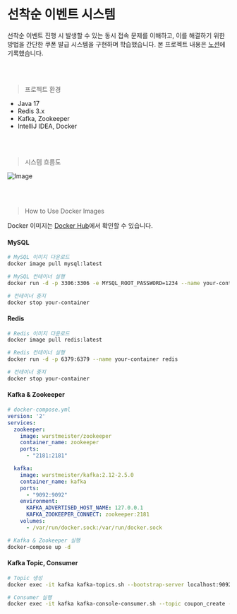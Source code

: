 # 선착순 이벤트 시스템

선착순 이벤트 진행 시 발생할 수 있는 동시 접속 문제를 이해하고, 이를 해결하기 위한 방법을 간단한 쿠폰 발급 시스템을 구현하며 학습했습니다.
본 프로젝트 내용은 [노션](https://leeseunghee00.notion.site/1e2889b5fe3d80239cfed09a549246bd?pvs=4)에 기록했습니다.

<br /><br />

> 프로젝트 환경

- Java 17
- Redis 3.x
- Kafka, Zookeeper
- IntelliJ IDEA, Docker

<br /><br />

> 시스템 흐름도

![Image](https://github.com/user-attachments/assets/d070e247-8cf8-4b7a-b184-59ddc89bea40)

<br /><br />

> How to Use Docker Images

Docker 이미지는 [Docker Hub](https://hub.docker.com/_/docker)에서 확인할 수 있습니다.

#### MySQL

```bash
# MySQL 이미지 다운로드
docker image pull mysql:latest

# MySQL 컨테이너 실행
docker run -d -p 3306:3306 -e MYSQL_ROOT_PASSWORD=1234 --name your-container mysql

# 컨테이너 중지
docker stop your-container
```

#### Redis

```bash
# Redis 이미지 다운로드
docker image pull redis:latest

# Redis 컨테이너 실행
docker run -d -p 6379:6379 --name your-container redis

# 컨테이너 중지
docker stop your-container
```

#### Kafka & Zookeeper

```yaml
# docker-compose.yml
version: '2'
services:
  zookeeper:
    image: wurstmeister/zookeeper
    container_name: zookeeper
    ports:
      - "2181:2181"

  kafka:
    image: wurstmeister/kafka:2.12-2.5.0
    container_name: kafka
    ports:
      - "9092:9092"
    environment:
      KAFKA_ADVERTISED_HOST_NAME: 127.0.0.1
      KAFKA_ZOOKEEPER_CONNECT: zookeeper:2181
    volumes:
      - /var/run/docker.sock:/var/run/docker.sock
```

```bash
# Kafka & Zookeeper 실행
docker-compose up -d
```

#### Kafka Topic, Consumer

```bash
# Topic 생성
docker exec -it kafka kafka-topics.sh --bootstrap-server localhost:9092 --create --topic coupon_create

# Consumer 실행
docker exec -it kafka kafka-console-consumer.sh --topic coupon_create --bootstrap-server localhost:9092 --key-deserializer "org.apache.kafka.common.serialization.StringDeserializer" --value-deserializer "org.apache.kafka.common.serialization.LongDeserializer"
```